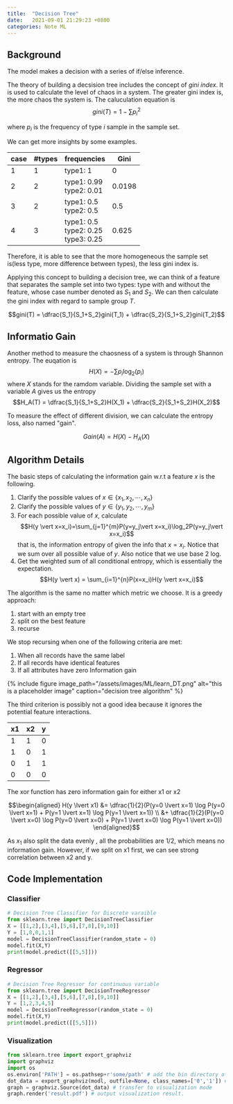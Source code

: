 ```yaml
---
title:  "Decision Tree"
date:   2021-09-01 21:29:23 +0800
categories: Note ML
---
```


## Background

The model makes a decision with a series of if/else inference.

The theory of building a decsision tree includes the concept of *gini index*. It is used to calculate the level of chaos in a system. The greater gini index is, the more chaos the system is. The caluculation equation is 
$$ gini(T) = 1-\sum p_i^2$$ 

where $p_i$ is the frequency of type $i$ sample in the sample set.

We can get more insights by some examples.

case | #types | frequencies| Gini
---|---|---|---
1  | 1 | type1: 1| 0
2  | 2 | type1: 0.99 <br> type2: 0.01 | 0.0198
3  | 2 | type1: 0.5 <br> type2: 0.5 | 0.5
4  | 3 | type1: 0.5 <br> type2: 0.25 <br> type3: 0.25 | 0.625

Therefore, it is able to see that the more homogeneous the sample set is(less type, more difference between types), the less gini index is.

Applying this concept to building a decision tree, we can think of a feature that separates the sample set into two types: type with and without the feature, whose case number denoted as $S_1$ and $S_2$. We can then calculate the gini index with regard to sample group $T$.

$$gini(T) = \dfrac{S_1}{S_1+S_2}gini(T_1) + \dfrac{S_2}{S_1+S_2}gini(T_2)$$



## Informatio Gain
Another method to measure the chaosness of a system is through Shannon entropy. The euqation is $$ H(X) = -\sum p_i \log_2(p_i)$$ where $X$ stands for the ramdom variable. Dividing the sample set with a variable $A$ gives us the entropy
$$H_A(T) = \dfrac{S_1}{S_1+S_2}H(X_1) + \dfrac{S_2}{S_1+S_2}H(X_2)$$

To measure the effect of different division, we can calculate the entropy loss, also named "gain".

$$ Gain(A) = H(X) - H_A(X)$$


## Algorithm Details
The basic steps of calculating the information gain w.r.t a feature $x$ is the following.
1. Clarify the possible values of $x \in \{x_1, x_2, \cdots, x_n\}$
2. Clarify the possible values of $y \in \{y_1, y_2, \cdots, y_m\}$
3. For each possible value of $x$, calculate
   $$H(y \vert x=x_i)=\sum_{j=1}^{m}P(y=y_j\vert x=x_i)\log_2P(y=y_j\vert x=x_i)$$
   that is, the information entropy of given the info that $x = x_i$. Notice that we sum over all possible value of $y$. Also notice that we use base 2 log.
4. Get the weighted sum of all conditional entropy, which is essentially the expectation.
   $$H(y \vert x) = \sum_{i=1}^{n}P(x=x_i)H(y \vert x=x_i)$$


 The algorithm is the same no matter which metric we choose. It is a greedy approach:

 1. start with an empty tree
 2. split on the best feature
 3. recurse


We stop recursing when one of the following criteria are met:
1. When all records have the same label
2. If all records have identical features
3. If all attributes have zero Information gain


{% include figure image_path="/assets/images/ML/learn_DT.png" alt="this is a placeholder image" caption="decision tree algorithm" %}


The third criterion is possibly not a good idea because it ignores the potential feature interactions.

x1 | x2| y
---|---|---
1 | 1 | 0
1 | 0 | 1
0 | 1 | 1
0 | 0 | 0

The xor function has zero information gain for either x1 or x2

$$\begin{aligned}
H(y \lvert x1) &= \dfrac{1}{2}(P(y=0 \lvert x=1) \log P(y=0 \lvert x=1) + P(y=1 \lvert x=1) \log P(y=1 \lvert x=1)) \\
&+ \dfrac{1}{2}(P(y=0 \lvert x=0) \log P(y=0 \lvert x=0) + P(y=1 \lvert x=0) \log P(y=1 \lvert x=0)) \end{aligned}$$

As $x_1$ also split the data evenly , all the probabilities are $1/2$, which means no information gain. However, if we split on x1 first, we can see strong correlation between x2 and y.


## Code Implementation

### Classifier
```python
# Decision Tree Classifier for Discrete varaible
from sklearn.tree import DecisionTreeClassifier
X = [[1,2],[3,4],[5,6],[7,8],[9,10]]
Y = [1,0,0,1,1]
model = DecisionTreeClassifier(random_state = 0)
model.fit(X,Y)
print(model.predict([[5,5]]))
```

### Regressor
```python
# Decision Tree Regressor for continuous variable
from sklearn.tree import DecisionTreeRegressor
X = [[1,2],[3,4],[5,6],[7,8],[9,10]]
Y = [1,2,3,4,5]
model = DecisionTreeRegressor(random_state = 0)
model.fit(X,Y)
print(model.predict([[5,5]]))
```
### Visualization

```python
from sklearn.tree import export_graphviz
import graphviz
import os
os.environ['PATH'] = os.pathsep+r'some/path' # add the bin directory of Graphviz into PATH
dot_data = export_graphviz(modl, outfile=None, class_names=['0','1']) # transfer decision tree model into string and assign to dot_data
graph = graphviz.Source(dot_data) # transfer to visualization mode
graph.render('result.pdf') # output visualization result.
```